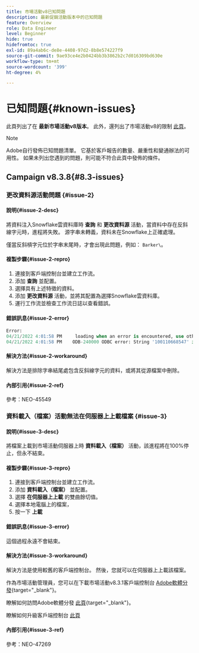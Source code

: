 ```yaml
---
title: 市場活動v8已知問題
description: 最新促銷活動版本中的已知問題
feature: Overview
role: Data Engineer
level: Beginner
hide: true
hidefromtoc: true
exl-id: 89a4ab6c-de8e-4408-97d2-8b8e574227f9
source-git-commit: 9ae93ce4e2b0424bb3b3862b2c7d016309bd630e
workflow-type: tm+mt
source-wordcount: '399'
ht-degree: 4%

---
```


# 已知問題{#known-issues}

此頁列出了在 **最新市場活動v8版本**。 此外，還列出了市場活動v8的限制 [此頁](ac-guardrails.md)。


>[!NOTE]
>
>Adobe自行發佈已知問題清單。 它基於客戶報告的數量、嚴重性和變通辦法的可用性。 如果未列出您遇到的問題，則可能不符合此頁中發佈的條件。

## Campaign v8.3.8{#8.3-issues}

### 更改資料源活動問題 {#issue-2}

#### 說明{#issue-2-desc}

將資料注入Snowflake雲資料庫時 **查詢** 和 **更改資料源** 活動，當資料中存在反斜線字元時，進程將失敗。 源字串未轉義，資料未在Snowflake上正確處理。

僅當反斜槓字元位於字串末尾時，才會出現此問題，例如： `Barker\`。


#### 複製步驟{#issue-2-repro}

1. 連接到客戶端控制台並建立工作流。
1. 添加 **查詢** 並配置。
1. 選擇具有上述特徵的資料。
1. 添加 **更改資料源** 活動，並將其配置為選擇Snowflake雲資料庫。
1. 運行工作流並檢查工作流日誌以查看錯誤。


#### 錯誤訊息{#issue-2-error}

```sql
Error:
04/21/2022 4:01:58 PM     loading when an error is encountered, use other values such as 'SKIP_FILE' or 'CONTINUE' for the ON_ERROR option. For more information on loading options, please run 'info loading_data' in a SQL client. SQLState: 22000
04/21/2022 4:01:58 PM    ODB-240000 ODBC error: String '100110668547' is too long and would be truncated   File 'wkf1656797_21_1_3057430574#458516uploadPart0.chunk.gz', line 1, character 0   Row 90058, column "WKF1656797_21_1"["SCARRIER_ROUTE":13]   If you would like to continue
```

#### 解決方法{#issue-2-workaround}

解決方法是排除字串結尾處包含反斜線字元的資料，或將其從源檔案中刪除。


#### 內部引用{#issue-2-ref}

參考：NEO-45549


### 資料載入（檔案）活動無法在伺服器上上載檔案 {#issue-3}

#### 說明{#issue-3-desc}

將檔案上載到市場活動伺服器上時 **資料載入（檔案）** 活動，該進程將在100%停止，但永不結束。

#### 複製步驟{#issue-3-repro}

1. 連接到客戶端控制台並建立工作流。
1. 添加 **資料載入（檔案）** 並配置。
1. 選擇 **在伺服器上上載** 的雙曲餘切值。
1. 選擇本地電腦上的檔案，
1. 按一下 **上載**


#### 錯誤訊息{#issue-3-error}

這個過程永遠不會結束。

#### 解決方法{#issue-3-workaround}

解決方法是使用較舊的客戶端控制台。 然後，您就可以在伺服器上上載該檔案。

作為市場活動管理員，您可以在下載市場活動v8.3.1客戶端控制台 [Adobe軟體分發](https://experience.adobe.com/#/downloads/content/software-distribution/en/campaign.html?1_group.propertyvalues.property=.%2Fjcr%3內容%2Fmetadata%2Fdc%3Rast&amp;1_group.propertyvalues.operation=等於&amp;1_group.propertyvalues.0_values=目標版本%3Acampaign%2F8&amp;orderby=%40jcr%3Acontent%2Fjcr%3AlastModifiedModied&amp;ordModied&amp;OrdSed&amp;Sed&amp;St.st&amp;St&amp;Sor&amp;layout=list&amp;p.offset=0&amp;p.limit=4){target="_blank"}。

瞭解如何訪問Adobe軟體分發 [此頁](https://experienceleague.adobe.com/docs/experience-cloud/software-distribution/home.html?lang=zh-Hant){target="_blank"}。

瞭解如何升級客戶端控制台 [此頁](connect.md)

#### 內部引用{#issue-3-ref}

參考：NEO-47269

